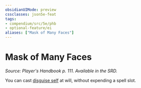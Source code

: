 ```yaml
---
obsidianUIMode: preview
cssclasses: json5e-feat
tags:
- compendium/src/5e/phb
- optional-feature/ei
aliases: ["Mask of Many Faces"]
---
```

# Mask of Many Faces
*Source: Player's Handbook p. 111. Available in the SRD.*  

You can cast [disguise self](../spells/disguise-self.md#) at will, without expending a spell slot.
